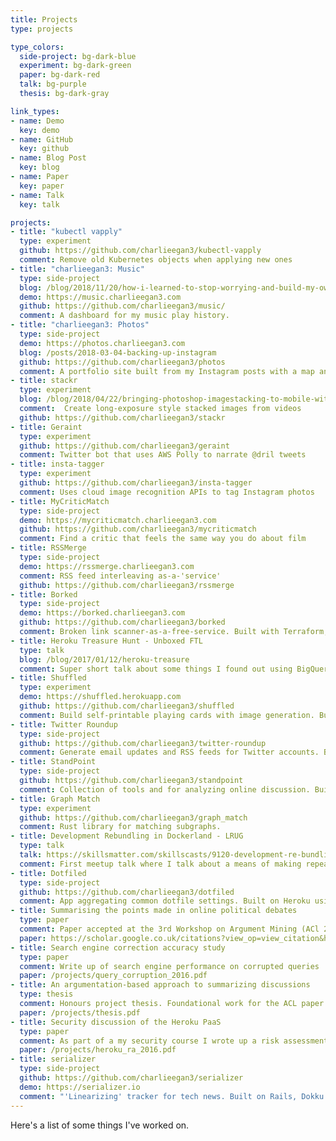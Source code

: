 ```yaml
---
title: Projects
type: projects

type_colors:
  side-project: bg-dark-blue
  experiment: bg-dark-green
  paper: bg-dark-red
  talk: bg-purple
  thesis: bg-dark-gray

link_types:
- name: Demo
  key: demo
- name: GitHub
  key: github
- name: Blog Post
  key: blog
- name: Paper
  key: paper
- name: Talk
  key: talk

projects:
- title: "kubectl vapply"
  type: experiment
  github: https://github.com/charlieegan3/kubectl-vapply
  comment: Remove old Kubernetes objects when applying new ones
- title: "charlieegan3: Music"
  type: side-project
  blog: /blog/2018/11/20/how-i-learned-to-stop-worrying-and-build-my-own-lastfm
  demo: https://music.charlieegan3.com
  github: https://github.com/charlieegan3/music/
  comment: A dashboard for my music play history.
- title: "charlieegan3: Photos"
  type: side-project
  demo: https://photos.charlieegan3.com
  blog: /posts/2018-03-04-backing-up-instagram
  github: https://github.com/charlieegan3/photos
  comment: A portfolio site built from my Instagram posts with a map and calendar.
- title: stackr
  type: experiment
  blog: /blog/2018/04/22/bringing-photoshop-imagestacking-to-mobile-with-ffmpeg-hugin-imagemagick-hypersh
  comment:  Create long-exposure style stacked images from videos
  github: https://github.com/charlieegan3/stackr
- title: Geraint
  type: experiment
  github: https://github.com/charlieegan3/geraint
  comment: Twitter bot that uses AWS Polly to narrate @dril tweets
- title: insta-tagger
  type: experiment
  github: https://github.com/charlieegan3/insta-tagger
  comment: Uses cloud image recognition APIs to tag Instagram photos
- title: MyCriticMatch
  type: side-project
  demo: https://mycriticmatch.charlieegan3.com
  github: https://github.com/charlieegan3/mycriticmatch
  comment: Find a critic that feels the same way you do about film
- title: RSSMerge
  type: side-project
  demo: https://rssmerge.charlieegan3.com
  comment: RSS feed interleaving as-a-'service'
  github: https://github.com/charlieegan3/rssmerge
- title: Borked
  type: side-project
  demo: https://borked.charlieegan3.com
  github: https://github.com/charlieegan3/borked
  comment: Broken link scanner-as-a-free-service. Built with Terraform, Lambda &amp; Go.
- title: Heroku Treasure Hunt - Unboxed FTL
  type: talk
  blog: /blog/2017/01/12/heroku-treasure
  comment: Super short talk about some things I found out using BigQuery
- title: Shuffled
  type: experiment
  demo: https://shuffled.herokuapp.com
  github: https://github.com/charlieegan3/shuffled
  comment: Build self-printable playing cards with image generation. Built with Rails &amp; Primitive.
- title: Twitter Roundup
  type: side-project
  github: https://github.com/charlieegan3/twitter-roundup
  comment: Generate email updates and RSS feeds for Twitter accounts. Built on Rails &amp; Heroku.
- title: StandPoint
  type: side-project
  github: https://github.com/charlieegan3/standpoint
  comment: Collection of tools and for analyzing online discussion. Built with Rails &amp; Rust.
- title: Graph Match
  type: experiment
  github: https://github.com/charlieegan3/graph_match
  comment: Rust library for matching subgraphs.
- title: Development Rebundling in Dockerland - LRUG
  type: talk
  talk: https://skillsmatter.com/skillscasts/9120-development-re-bundling-in-dockerland
  comment: First meetup talk where I talk about a means of making repeated bundle installations in container builds less painful
- title: Dotfiled
  type: side-project
  github: https://github.com/charlieegan3/dotfiled
  comment: App aggregating common dotfile settings. Built on Heroku using Go.
- title: Summarising the points made in online political debates
  type: paper
  comment: Paper accepted at the 3rd Workshop on Argument Mining (ACl 2016)
  paper: https://scholar.google.co.uk/citations?view_op=view_citation&hl=en&user=pqb-ZNAAAAAJ&citation_for_view=pqb-ZNAAAAAJ:u5HHmVD_uO8C
- title: Search engine correction accuracy study
  type: paper
  comment: Write up of search engine performance on corrupted queries
  paper: /projects/query_corruption_2016.pdf
- title: An argumentation-based approach to summarizing discussions
  type: thesis
  comment: Honours project thesis. Foundational work for the ACL paper
  paper: /projects/thesis.pdf
- title: Security discussion of the Heroku PaaS
  type: paper
  comment: As part of a my security course I wrote up a risk assessment of hosting on the Heroku Platform
  paper: /projects/heroku_ra_2016.pdf
- title: serializer
  type: side-project
  github: https://github.com/charlieegan3/serializer
  demo: https://serializer.io
  comment: "'Linearizing' tracker for tech news. Built on Rails, Dokku &amp; Digital Ocean."
---
```


Here's a list of some things I've worked on.
